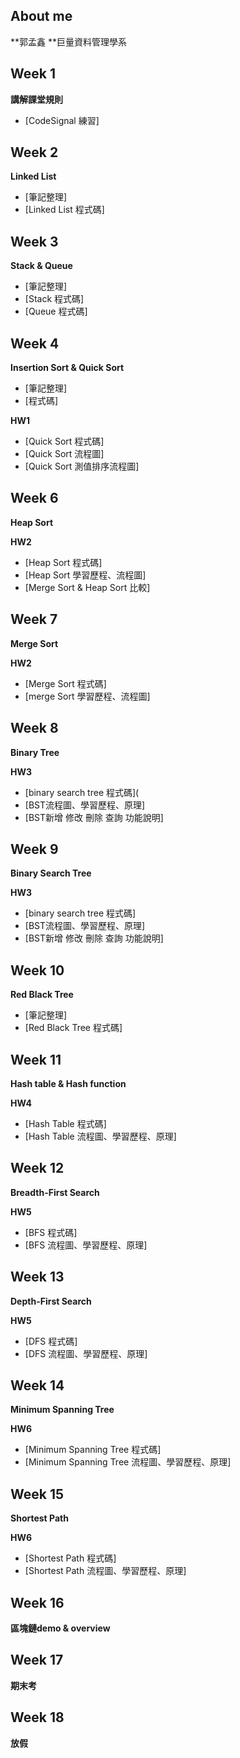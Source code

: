 About me
---------
**郭孟鑫 
**巨量資料管理學系


Week 1
---------
**講解課堂規則**

* [CodeSignal 練習]


Week 2
---------
**Linked List**
* [筆記整理]
* [Linked List 程式碼]


Week 3
--------
**Stack & Queue**
* [筆記整理]
* [Stack 程式碼]
* [Queue 程式碼]


Week 4
---------

**Insertion Sort & Quick Sort**
* [筆記整理]
* [程式碼]


**HW1**
* [Quick Sort 程式碼]
* [Quick Sort 流程圖]
* [Quick Sort 測值排序流程圖]





Week 6
---------
**Heap Sort**

**HW2**
* [Heap Sort 程式碼]
* [Heap Sort 學習歷程、流程圖]
* [Merge Sort & Heap Sort 比較]


Week 7 
-------
**Merge Sort**

**HW2**
* [Merge Sort 程式碼]
* [merge Sort 學習歷程、流程圖]


Week 8 
---------
**Binary Tree**

**HW3**
* [binary search tree 程式碼](
* [BST流程圖、學習歷程、原理]
* [BST新增 修改 刪除 查詢 功能說明]


Week 9 
---------
**Binary Search Tree**

**HW3**
* [binary search tree 程式碼]
* [BST流程圖、學習歷程、原理]
* [BST新增 修改 刪除 查詢 功能說明]

Week 10 
---------
**Red Black Tree**
* [筆記整理]
* [Red Black Tree 程式碼]


Week 11 
---------
**Hash table & Hash function**

**HW4**
* [Hash Table 程式碼]
* [Hash Table 流程圖、學習歷程、原理]


Week 12 
---------
**Breadth-First Search**

**HW5**
* [BFS 程式碼]
* [BFS 流程圖、學習歷程、原理]


Week 13 
---------
**Depth-First Search**

**HW5**
* [DFS 程式碼]
* [DFS 流程圖、學習歷程、原理]


Week 14 
---------
**Minimum Spanning Tree**

**HW6**
* [Minimum Spanning Tree 程式碼]
* [Minimum Spanning Tree 流程圖、學習歷程、原理]



Week 15 
---------
**Shortest Path**

**HW6**
* [Shortest Path 程式碼]
* [Shortest Path 流程圖、學習歷程、原理]

Week 16
---------
**區塊鏈demo & overview**

Week 17
---------
**期末考**

Week 18
---------
**放假**


